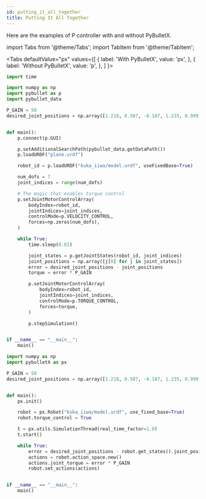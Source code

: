 ```yaml
---
id: putting_it_all_together
title: Putting It All Together
---
```


Here are the examples of P controller with and without PyBulletX.

import Tabs from '@theme/Tabs';
import TabItem from '@theme/TabItem';

<Tabs
  defaultValue="px"
  values={[
    { label: 'With PyBulletX', value: 'px', },
    { label: 'Without PyBulletX', value: 'p', },
  ]
}>
<TabItem value="p">

```python
import time

import numpy as np
import pybullet as p
import pybullet_data

P_GAIN = 50
desired_joint_positions = np.array([1.218, 0.507, -0.187, 1.235, 0.999, 1.279, 0])


def main():
    p.connect(p.GUI)

    p.setAdditionalSearchPath(pybullet_data.getDataPath())
    p.loadURDF("plane.urdf")

    robot_id = p.loadURDF("kuka_iiwa/model.urdf", useFixedBase=True)

    num_dofs = 7
    joint_indices = range(num_dofs)

    # The magic that enables torque control
    p.setJointMotorControlArray(
        bodyIndex=robot_id,
        jointIndices=joint_indices,
        controlMode=p.VELOCITY_CONTROL,
        forces=np.zeros(num_dofs),
    )

    while True:
        time.sleep(0.01)

        joint_states = p.getJointStates(robot_id, joint_indices)
        joint_positions = np.array([j[0] for j in joint_states])
        error = desired_joint_positions - joint_positions
        torque = error * P_GAIN

        p.setJointMotorControlArray(
            bodyIndex=robot_id,
            jointIndices=joint_indices,
            controlMode=p.TORQUE_CONTROL,
            forces=torque,
        )

        p.stepSimulation()


if __name__ == "__main__":
    main()
```

</TabItem>

<TabItem value="px">

```python
import numpy as np
import pybulletX as px

P_GAIN = 50
desired_joint_positions = np.array([1.218, 0.507, -0.187, 1.235, 0.999, 1.279, 0])


def main():
    px.init()

    robot = px.Robot("kuka_iiwa/model.urdf", use_fixed_base=True)
    robot.torque_control = True

    t = px.utils.SimulationThread(real_time_factor=1.0)
    t.start()

    while True:
        error = desired_joint_positions - robot.get_states().joint_position
        actions = robot.action_space.new()
        actions.joint_torque = error * P_GAIN
        robot.set_actions(actions)


if __name__ == "__main__":
    main()
```

</TabItem>
</Tabs>
